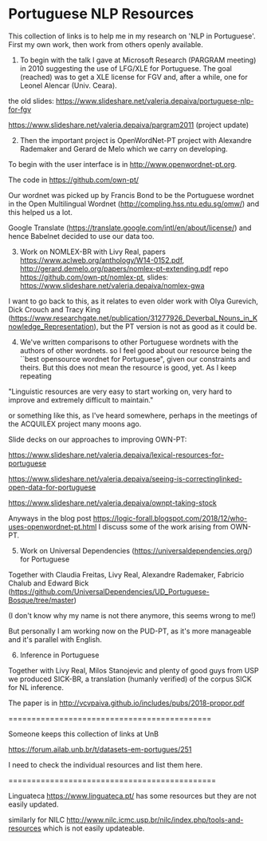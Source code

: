 # Portuguese NLP Resources

This collection of links is to help me in my research on 'NLP in Portuguese'. First my own work, then work from others openly available.

1. To begin with the talk I gave at Microsoft Research (PARGRAM meeting) in 2010 suggesting the use of LFG/XLE for Portuguese.
The goal (reached) was to get a  XLE license for  FGV and, after a while, one for  Leonel Alencar (Univ. Ceara).

the old slides:
https://www.slideshare.net/valeria.depaiva/portuguese-nlp-for-fgv 

https://www.slideshare.net/valeria.depaiva/pargram2011 (project update)

2. Then the important project is OpenWordNet-PT project with Alexandre Rademaker and Gerard de Melo which we carry on developing.

To begin with the user interface is in http://www.openwordnet-pt.org.

The code in https://github.com/own-pt/

Our wordnet was picked up by Francis Bond to be the Portuguese wordnet in the Open Multilingual Wordnet 
(http://compling.hss.ntu.edu.sg/omw/) and this helped us a lot. 

Google Translate (https://translate.google.com/intl/en/about/license/) and hence Babelnet decided to use our  data too.

3. Work on NOMLEX-BR with Livy Real, papers https://www.aclweb.org/anthology/W14-0152.pdf, http://gerard.demelo.org/papers/nomlex-pt-extending.pdf
repo https://github.com/own-pt/nomlex-pt, slides: https://www.slideshare.net/valeria.depaiva/nomlex-gwa

I want to go back to this, as it relates to even older work with Olya Gurevich, Dick Crouch and Tracy King
(https://www.researchgate.net/publication/31277926_Deverbal_Nouns_in_Knowledge_Representation), but the PT version is not as good as it could be.

4. We've written comparisons to other Portuguese wordnets with the authors of other wordnets.
so I feel good about our resource being the ``best opensource wordnet for Portuguese", given our constraints and theirs.
But this does not mean the resource is good, yet. As I keep repeating 

"Linguistic resources are very easy to start working on, very hard to improve and extremely difficult to maintain."

or something like this, as I've heard somewhere, perhaps in the meetings of the ACQUILEX project many moons ago.

Slide decks on our approaches to improving OWN-PT: 

https://www.slideshare.net/valeria.depaiva/lexical-resources-for-portuguese

https://www.slideshare.net/valeria.depaiva/seeing-is-correctinglinked-open-data-for-portuguese

https://www.slideshare.net/valeria.depaiva/ownpt-taking-stock

Anyways in the blog post https://logic-forall.blogspot.com/2018/12/who-uses-openwordnet-pt.html I discuss some of the work arising from OWN-PT.

5. Work on Universal Dependencies (https://universaldependencies.org/) for Portuguese

Together with Claudia Freitas, Livy Real, Alexandre Rademaker, Fabricio Chalub and Edward Bick (https://github.com/UniversalDependencies/UD_Portuguese-Bosque/tree/master)

(I don't know why my name is not there anymore, this seems wrong to me!) 

But personally I am working now on the PUD-PT, as it's more manageable and it's parallel with English.

6. Inference in Portuguese 

Together with Livy Real, Milos Stanojevic and plenty of good guys from USP we produced SICK-BR, a translation (humanly verified) of the corpus SICK for NL inference.

The paper is in http://vcvpaiva.github.io/includes/pubs/2018-propor.pdf

============================================

Someone keeps this collection of links at UnB

https://forum.ailab.unb.br/t/datasets-em-portugues/251

I need to check the individual resources and list them here.

=============================================

Linguateca  https://www.linguateca.pt/  has some resources but they are not easily updated.

similarly for NILC http://www.nilc.icmc.usp.br/nilc/index.php/tools-and-resources which is not easily updateable.

